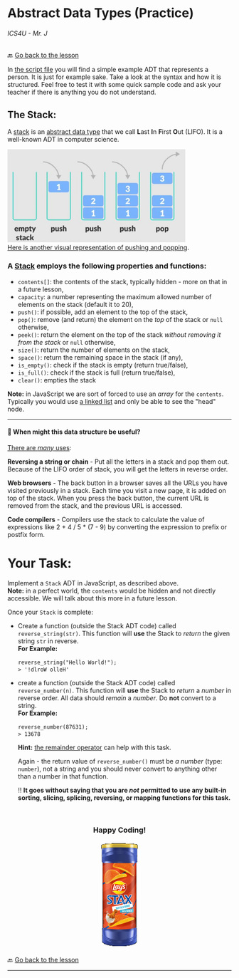 # Abstract Data Types (Practice)

###### ICS4U - Mr. J

🔙 [Go back to the lesson](./README.md)

In [the script file](script.js) you will find a simple example ADT that represents a person. It is just for example sake. Take a look at the syntax and how it is structured. Feel free to test it with some quick sample code and ask your teacher if there is anything you do not understand.

## The Stack:

A [stack](https://en.wikipedia.org/wiki/Stack_(abstract_data_type)) is an [abstract data type](https://en.wikipedia.org/wiki/Abstract_data_type) that we call **L**ast **I**n **F**irst **O**ut (LIFO). It is a well-known ADT in computer science.

<img alt="A stack visualization with pushing and popping" src="./.assets/stack.jpg" width="400px"><br>
[Here is another visual representation of pushing and popping](https://en.wikipedia.org/wiki/Stack_(abstract_data_type)#/media/File:Lifo_stack.svg).

### A [Stack](https://en.wikipedia.org/wiki/Stack_(abstract_data_type)) employs the following properties and functions:

- `contents[]`: the contents of the stack, typically hidden - more on that in a future lesson,
- `capacity`: a number representing the maximum allowed number of elements on the stack (default it to 20),
- `push()`: if possible, add an element to the top of the stack,
- `pop()`: remove (and return) the element on the _top_ of the stack or `null` otherwise,
- `peek()`: return the element on the top of the stack _without removing it from the stack_ or `null` otherwise,
- `size()`: return the number of elements on the stack,
- `space()`: return the remaining space in the stack (if any),
- `is_empty()`: check if the stack is empty (return true/false),
- `is_full()`: check if the stack is full (return true/false),
- `clear()`: empties the stack

**Note:** in JavaScript we are sort of forced to use an *array* for the `contents`. Typically you would use [a linked list](https://simple.wikipedia.org/wiki/Linked_list) and only be able to see the "head" node.

---

#### 🤔 When might this data structure be useful?

[There are _many_ uses](https://en.wikipedia.org/wiki/Stack_(abstract_data_type)#Applications_of_stacks):

**Reversing a string or chain** - Put all the letters in a stack and pop them out. Because of the LIFO order of stack, you will get the letters in reverse order.

**Web browsers** - The back button in a browser saves all the URLs you have visited previously in a stack. Each time you visit a new page, it is added on top of the stack. When you press the back button, the current URL is removed from the stack, and the previous URL is accessed.

**Code compilers** - Compilers use the stack to calculate the value of expressions like 2 + 4 / 5 * (7 - 9) by converting the expression to prefix or postfix form.


# Your Task:
Implement a `Stack` ADT in JavaScript, as described above.<br>**Note:** in a perfect world, the `contents` would be hidden and not directly accessible. We will talk about this more in a future lesson.

Once your `Stack` is complete:
- Create a function (outside the Stack ADT code) called `reverse_string(str)`. This function will **use** the Stack to *return* the given string `str` in reverse.  
  **For Example:**
  ```JS
  reverse_string("Hello World!");
  > '!dlroW olleH'
  ```

- create a function (outside the Stack ADT code) called `reverse_number(n)`. This function will **use** the Stack to *return* a *number* in reverse order. All data should *remain* a *number*. Do **not** convert to a string.  
  **For Example:**
  ```JS
  reverse_number(87631);
  > 13678
  ```  
  **Hint:** [the remainder operator](https://developer.mozilla.org/en-US/docs/Web/JavaScript/Reference/Operators/Remainder) can help with this task.

  Again - the return value of `reverse_number()` must be *a number* (type: `number`), not a string and you should never convert to anything other than a number in that function.

  ‼️ **It goes without saying that you are _not_ permitted to use any built-in sorting, slicing, splicing, reversing, or mapping functions for this task.**

<br>

<div style="text-align:center"><h3>Happy Coding! </h3><img src="./.assets/stax.png" /></div>

🔙 [Go back to the lesson](./README.md)

---

<br><br>

